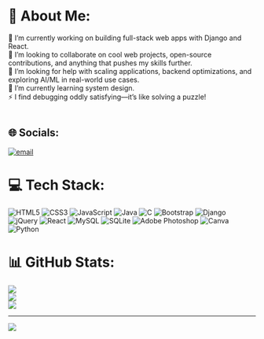 # 💫 About Me:
🔭 I’m currently working on building full-stack web apps with Django and React.<br>👯 I’m looking to collaborate on cool web projects, open-source contributions, and anything that pushes my skills further.  <br>🤝 I’m looking for help with scaling applications, backend optimizations, and exploring AI/ML in real-world use cases.<br>🌱 I’m currently learning system design.<br>⚡ I find debugging oddly satisfying—it’s like solving a puzzle!<br><br>


## 🌐 Socials:
[![email](https://img.shields.io/badge/Email-D14836?logo=gmail&logoColor=white)](mailto:svajanthan8@gmail.com) 

# 💻 Tech Stack:
![HTML5](https://img.shields.io/badge/html5-%23E34F26.svg?style=for-the-badge&logo=html5&logoColor=white) ![CSS3](https://img.shields.io/badge/css3-%231572B6.svg?style=for-the-badge&logo=css3&logoColor=white) ![JavaScript](https://img.shields.io/badge/javascript-%23323330.svg?style=for-the-badge&logo=javascript&logoColor=%23F7DF1E) ![Java](https://img.shields.io/badge/java-%23ED8B00.svg?style=for-the-badge&logo=openjdk&logoColor=white) ![C](https://img.shields.io/badge/c-%2300599C.svg?style=for-the-badge&logo=c&logoColor=white) ![Bootstrap](https://img.shields.io/badge/bootstrap-%238511FA.svg?style=for-the-badge&logo=bootstrap&logoColor=white) ![Django](https://img.shields.io/badge/django-%23092E20.svg?style=for-the-badge&logo=django&logoColor=white) ![jQuery](https://img.shields.io/badge/jquery-%230769AD.svg?style=for-the-badge&logo=jquery&logoColor=white) ![React](https://img.shields.io/badge/react-%2320232a.svg?style=for-the-badge&logo=react&logoColor=%2361DAFB) ![MySQL](https://img.shields.io/badge/mysql-4479A1.svg?style=for-the-badge&logo=mysql&logoColor=white) ![SQLite](https://img.shields.io/badge/sqlite-%2307405e.svg?style=for-the-badge&logo=sqlite&logoColor=white) ![Adobe Photoshop](https://img.shields.io/badge/adobe%20photoshop-%2331A8FF.svg?style=for-the-badge&logo=adobe%20photoshop&logoColor=white) ![Canva](https://img.shields.io/badge/Canva-%2300C4CC.svg?style=for-the-badge&logo=Canva&logoColor=white) ![Python](https://img.shields.io/badge/python-3670A0?style=for-the-badge&logo=python&logoColor=ffdd54)
# 📊 GitHub Stats:
![](https://github-readme-stats.vercel.app/api?username=Ajanthan-SV&theme=dark&hide_border=false&include_all_commits=false&count_private=false)<br/>
![](https://nirzak-streak-stats.vercel.app/?user=Ajanthan-SV&theme=dark&hide_border=false)<br/>
![](https://github-readme-stats.vercel.app/api/top-langs/?username=Ajanthan-SV&theme=dark&hide_border=false&include_all_commits=false&count_private=false&layout=compact)

---
[![](https://visitcount.itsvg.in/api?id=Ajanthan-SV&icon=0&color=0)](https://visitcount.itsvg.in)

<!-- Proudly created with GPRM ( https://gprm.itsvg.in ) -->
